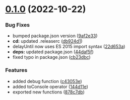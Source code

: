# [0.1.0](https://github.com/buccaneerai/rxjs-utils/compare/v0.0.0...v0.1.0) (2022-10-22)


### Bug Fixes

* bumped package.json version ([9af2e33](https://github.com/buccaneerai/rxjs-utils/commit/9af2e332e90357c4a2934681d8b25641985460eb))
* **cd:** updated .releaserc ([db924d1](https://github.com/buccaneerai/rxjs-utils/commit/db924d133a403aeb98f525fd457c0070899f5aae))
* delayUntil now uses ES 2015 import syntax ([22d653a](https://github.com/buccaneerai/rxjs-utils/commit/22d653a8acfc3a634f0adc06b5be03cc8dc1d32c))
* **deps:** updated package.json ([44daf5f](https://github.com/buccaneerai/rxjs-utils/commit/44daf5fa1948fe1f939a5100b779dcbbddaa29fb))
* fixed typo in package.json ([cb23dbc](https://github.com/buccaneerai/rxjs-utils/commit/cb23dbcf005b1475e09322455e1303c01b48f0a5))


### Features

* added debug function ([c43053e](https://github.com/buccaneerai/rxjs-utils/commit/c43053e1751989c2da7b6e90feb41b5684badbba))
* added toConsole operator ([144d11e](https://github.com/buccaneerai/rxjs-utils/commit/144d11e451d6e30e7eb32c67497a0ea64d6c5e75))
* exported new functions ([878c7db](https://github.com/buccaneerai/rxjs-utils/commit/878c7db27a17673613a680f43a685b88ec03e391))

